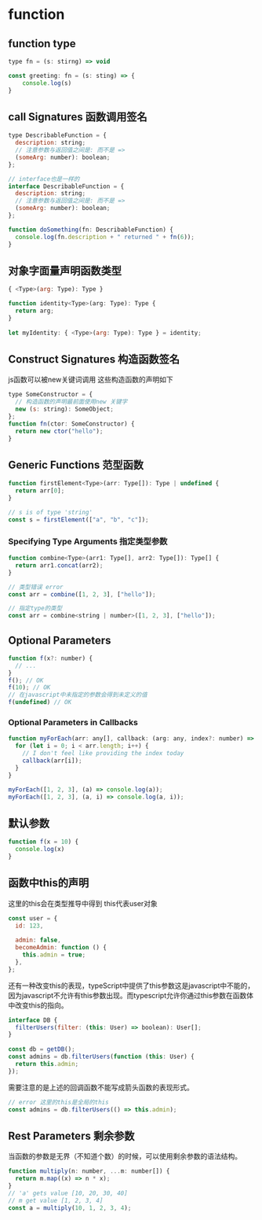 # function 

## function type

```js
type fn = (s: stirng) => void

const greeting: fn = (s: sting) => {
    console.log(s)
}
```

## call Signatures 函数调用签名

```js
type DescribableFunction = {
  description: string;
  // 注意参数与返回值之间是: 而不是 =>
  (someArg: number): boolean;
};

// interface也是一样的
interface DescribableFunction = {
  description: string;
  // 注意参数与返回值之间是: 而不是 =>
  (someArg: number): boolean;
};

function doSomething(fn: DescribableFunction) {
  console.log(fn.description + " returned " + fn(6));
}
```

## 对象字面量声明函数类型

```js
{ <Type>(arg: Type): Type }
```

```js
function identity<Type>(arg: Type): Type {
  return arg;
}
 
let myIdentity: { <Type>(arg: Type): Type } = identity;
```

## Construct Signatures 构造函数签名

js函数可以被new关键词调用 这些构造函数的声明如下

```js
type SomeConstructor = {
  // 构造函数的声明最前面使用new 关键字
  new (s: string): SomeObject;
};
function fn(ctor: SomeConstructor) {
  return new ctor("hello");
}
```

## Generic Functions 范型函数

```js
function firstElement<Type>(arr: Type[]): Type | undefined {
  return arr[0];
}

// s is of type 'string'
const s = firstElement(["a", "b", "c"]);
```

### Specifying Type Arguments 指定类型参数

```js
function combine<Type>(arr1: Type[], arr2: Type[]): Type[] {
  return arr1.concat(arr2);
}

// 类型错误 error
const arr = combine([1, 2, 3], ["hello"]);

// 指定type的类型
const arr = combine<string | number>([1, 2, 3], ["hello"]);
```

## Optional Parameters

```js
function f(x?: number) {
  // ...
}
f(); // OK
f(10); // OK
// 在javascript中未指定的参数会得到未定义的值
f(undefined) // OK
```

### Optional Parameters in Callbacks

```js
function myForEach(arr: any[], callback: (arg: any, index?: number) => void) {
  for (let i = 0; i < arr.length; i++) {
    // I don't feel like providing the index today
    callback(arr[i]);
  }
}

myForEach([1, 2, 3], (a) => console.log(a));
myForEach([1, 2, 3], (a, i) => console.log(a, i));
```

## 默认参数

```js
function f(x = 10) {
  console.log(x)
}
```

## 函数中this的声明

这里的this会在类型推导中得到 this代表user对象

```js
const user = {
  id: 123,
 
  admin: false,
  becomeAdmin: function () {
    this.admin = true;
  },
};
```

还有一种改变this的表现，typeScript中提供了this参数这是javascript中不能的，因为javascript不允许有this参数出现。而typescript允许你通过this参数在函数体中改变this的指向。

```js
interface DB {
  filterUsers(filter: (this: User) => boolean): User[];
}
 
const db = getDB();
const admins = db.filterUsers(function (this: User) {
  return this.admin;
});
```

需要注意的是上述的回调函数不能写成箭头函数的表现形式。

```js
// error 这里的this是全局的this
const admins = db.filterUsers(() => this.admin);
```

## Rest Parameters 剩余参数

当函数的参数是无界（不知道个数）的时候，可以使用剩余参数的语法结构。

```js
function multiply(n: number, ...m: number[]) {
  return m.map((x) => n * x);
}
// 'a' gets value [10, 20, 30, 40] 
// m get value [1, 2, 3, 4]
const a = multiply(10, 1, 2, 3, 4);
```


